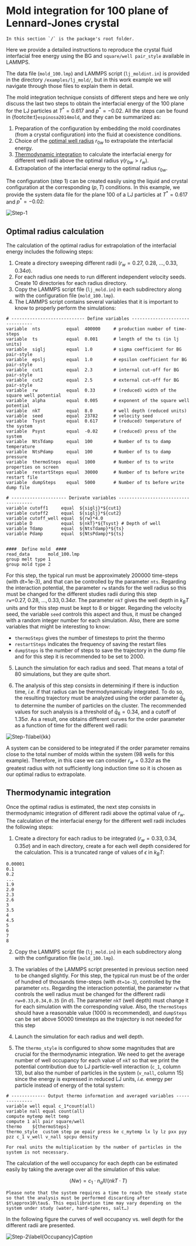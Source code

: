 # Mold integration for 100 plane of Lennard-Jones crystal

````{note}
In this section `/` is the package's root folder.
````

Here we provide a detailed instructions to reproduce the crystal fluid interfacial free energy using the BG and `square/well pair_style` available in LAMMPS. 

The data file (`mold_100.lmp`) and LAMMPS script (`lj_moldint.in`) is provided in the directory `/examples/lj_mold/`, but in this work example we will navigate through those files to explain them in detail.

The mold integration technique consists of different steps and here we only discuss the last two steps to obtain the interfacial energy of the 100 plane for the LJ particles at $T^\ast=0.617$ and $p^\ast=-0.02$. All the steps can be found in {footcite:t}`espinosa2014mold`, and they can be summarized as: 

1. Preparation of the configuration by embedding the mold coordinates (from a crystal configuration) into the fluid at coexistence conditions.
2. Choice of the [optimal well radius](#optimal-radius-calculation) $r_{0w}$ to extrapolate the interfacial energy.
3. [Thermodynamic integration](#thermodynamic-integration) to calculate the interfacial energy for different well radii above the optimal radius
  $\gamma(r_{0w}>r_w)$. 
4. Extrapolation of the interfacial energy to the optimal radius $r_{0w}$.

The configuration (step 1) can be created easily using the liquid and crystal configuration at the corresponding $(p,T)$ conditions. In this example, we provide the system data file for the plane 100 of a LJ particles at $T^\ast=0.617$ and $p^\ast=-0.02$:

![Step-1](../figs/Fig1.png "Conf_MI")


## Optimal radius calculation 

The calculation of the optimal radius for extrapolation of the interfacial energy includes the following steps:

1. Create a directory sweeping different radii ($r_w=0.27,\ 0.28,\ \ldots,0.33,0.34\sigma$).
2. For each radius one needs to run different independent velocity seeds. Create 10 directories for each radius directory.
3. Copy the LAMMPS script file (`lj_mold.in`) in each subdirectory along with the configuration file (`mold_100.lmp`).
4. The LAMMPS script contains several variables that it is important to know to properly perform the simulations:
```
# ---------------------------- Define variables --------------------------------
variable  nts          equal  400000     # production number of time-steps
variable  ts           equal  0.001      # length of the ts (in lj units)
variable  siglj        equal  1.0        # sigma coefficient for BG pair-style
variable  epslj        equal  1.0        # epsilon coefficient for BG pair-style
variable  cut1         equal  2.3        # internal cut-off for BG pair-style
variable  cut2         equal  2.5        # external cut-off for BG pair-style
variable  rw           equal  0.33       # (reduced) width of the square well potential
variable  alpha        equal  0.005      # exponent of the square well potential
variable  nkT          equal  8.0        # well depth (reduced units) 
variable  seed         equal  23782      # velocity seed
variable  Tsyst        equal  0.617      # (reduced) temperature of the system
variable  Psyst        equal  -0.02      # (reduced) press of the system
variable  NtsTdamp     equal  100        # Number of ts to damp temperature
variable  NtsPdamp     equal  100        # Number of ts to damp pressure
variable  thermoSteps  equal  1000       # Number of ts to write properties on screen
variable  restartSteps equal  30000      # Number of ts before write restart file
variable  dumpSteps    equal  5000       # Number of ts before write dump file

# --------------------- Derivate variables -------------------------------------
variable cutoff1     equal  ${siglj}*${cut1}
variable cutoff2     equal  ${siglj}*${cut2}
variable cutoff_well equal  ${rw}*4.0
variable D           equal  ${nkT}*${Tsyst} # Depth of well
variable Tdamp       equal  ${NtsTdamp}*${ts}
variable Pdamp       equal  ${NtsPdamp}*${ts}


####  Define mold  ####
read_data       mold_100.lmp
group melt type 1
group mold type 2

```
For this step, the typical run must be approximately 200000 time-steps (with dt=1e-3), and that can be controlled by the parameter `nts`. 
Regarding the interaction potential, the parameter `rw` stands for the well radius so this must be changed for the different studies radii during this step `rw`=$0.27,\ 0.28,\ \ldots,0.33,0.34\sigma$. 
The parameter `nkT` gives the well depth in $k_{B}T$ units and for this step must be kept to 8 or bigger. 
Regarding the velocity seed, the variable `seed` controls this aspect and thus, it must be changed with a random integer number for each simulation. 
Also, there are some variables that might be interesting to know:
- `thermoSteps` gives the number of timesteps to print the thermo
- `restartSteps` indicates the frequency of saving the restart files
- `dumpSteps` is the number of steps to save the trajectory in the dump file and for this step it is recommended to be set to 2000.

5. Launch the simulation for each radius and seed. That means a total of 80 simulations, but they are quite short. 

6. The analysis of this step consists in determining if there is induction time, *i.e.* if that radius can be thermodynamically integrated. To do so, the resulting trajectory must be analyzed using the order parameter ${\bar{q}}_6$ to determine the number of particles on the cluster. 
The recommended values for such analysis is a threshold of ${\bar{q}}_6=0.34$, and a cutoff of $1.35\sigma$. As a result, one obtains different curves for the order parameter as a function of time for the different well radii:

![Step-1\label{kk}](../figs/Fig2.png "q6_time")

A system can be considered to be integrated if the order parameter remains close to the total number of molds within the system (98 wells for this example). Therefore, in this case we can consider $r_w=0.32\sigma$ as the greatest radius with not sufficiently long induction time so it is chosen as our optimal radius to extrapolate.

## Thermodynamic integration 

Once the optimal radius is estimated, the next step consists in thermodynamic integration of different radii above the optimal value of $r_w$. The calculation of the interfacial energy for the different well radii includes the following steps:

1. Create a directory for each radius to be integrated ($r_w=0.33,0.34,0.35\sigma$) and in each directory, create a for each well depth considered for the calculation. This is a truncated range of values of $\epsilon$ in $k_{B}T$:

```
0.00001
0.1
0.2
...
1.9
2.0
2.3
2.6
3
3.5
4
4.5
5
6
7
8
```

2. Copy the LAMMPS script file (`lj_mold.in`) in each subdirectory along with the configuration file (`mold_100.lmp`).

3. The variables of the LAMMPS script presented in previous section need to be changed slightly. For this step, the typical run must be of the order of hundred of thousands time-steps (with `dt=1e-3`), controlled by the parameter `nts`. Regarding the interaction potential, the parameter `rw` that controls the well radius must be changed for the different radii `rw=0.33,0.34,0.35` (in $\sigma$). The parameter `nkT` (well depth) must change it for each simulation with the corresponding value. Also, the `thermoSteps` should have a reasonable value (1000 is recommended), and `dumpSteps` can be set above 50000 timesteps as the trajectory is not needed for this step

4. Launch the simulation for each radius and well depth. 

5. The `thermo_style` is configured to show some magnitudes that are crucial for the thermodynamic integration. We need to get the average number of well occupancy for each value of `nkT` so that we print the potential contribution due to LJ particle-well interaction (`c_1`, column 13), but also the number of particles in the system (`v_nall`, column 15) since the energy is expressed in reduced LJ units, *i.e.* energy per particle instead of energy of the total system:

```
# ------------- Output thermo information and averaged variables ---------------
variable well equal c_1*count(all)
variable nall equal count(all)
compute mytemp melt temp
compute 1 all pair square/well
thermo    ${thermoSteps}
thermo_style  custom step pe epair press ke c_mytemp lx ly lz pxx pyy pzz c_1 v_well v_nall spcpu density
```


````{note}
For real units the multiplication by the number of particles in the system is not necessary.
````

The calculation of the well occupancy for each depth can be estimated easily by taking the average over all the simulation of this value:

$$\langle Nw \rangle=c_1\cdot n_all/(nkT\cdot T)$$


````{note}
Please note that the system requires a time to reach the steady state so that the analysis must be performed discarding after $t\approx10\tau$. This equilibration time may vary depending on the system under study (water, hard-spheres, salt…)
````

In the following figure the curves of well occupancy vs. well depth for the different radii are presented.


![Step-2\label{Occupancy}](../figs/Fig3.png)*Caption*

```{footbibliography}

```
